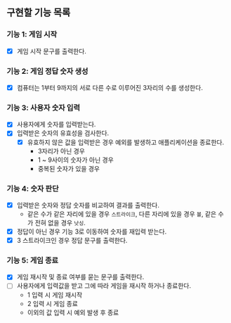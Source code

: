 ## 구현할 기능 목록

### 기능 1: 게임 시작

- [x] 게임 시작 문구를 출력한다.

### 기능 2: 게임 정답 숫자 생성

- [x] 컴퓨터는 1부터 9까지의 서로 다른 수로 이루어진 3자리의 수를 생성한다.

### 기능 3: 사용자 숫자 입력

- [x] 사용자에게 숫자를 입력받는다.
- [x] 입력받은 숫자의 유효성을 검사한다.
  - [x] 유효하지 않은 값을 입력받은 경우 예외를 발생하고 애플리케이션을 종료한다.
    - 3자리가 아닌 경우
    - 1 ~ 9사이의 숫자가 아닌 경우
    - 중복된 숫자가 있을 경우

### 기능 4: 숫자 판단

- [x] 입력받은 숫자와 정답 숫자를 비교하여 결과를 출력한다.
  - 같은 수가 같은 자리에 있을 경우 `스트라이크`, 다른 자리에 있을 경우 `볼`, 같은 수가 전혀 없을 경우 `낫싱`.
- [x] 정답이 아닌 경우 기능 3로 이동하여 숫자를 재입력 받는다.
- [x] 3 스트라이크인 경우 정답 문구를 출력한다.

### 기능 5: 게임 종료

- [x] 게임 재시작 및 종료 여부를 묻는 문구를 출력한다.
- [ ] 사용자에게 입력값을 받고 그에 따라 게임을 재시작 하거나 종료한다.
  - 1 입력 시 게임 재시작
  - 2 입력 시 게임 종료
  - 이외의 값 입력 시 예외 발생 후 종료
